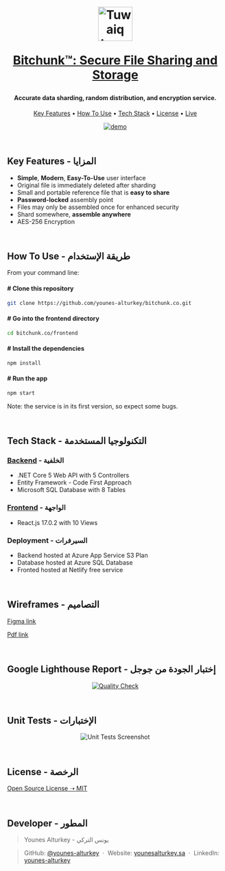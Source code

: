 <h1 align="center">
  <br>
<a href="https://bitchunk.co/" target="_blank"><img src="https://raw.githubusercontent.com/YounesAlturkey/bitchunk/main/frontend/public/logo.png" alt="Tuwaiq Logo" width="80"/></a>
  <br>

<a href="https://bitchunk.co/" target="_blank">Bitchunk™: Secure File Sharing and Storage</a>

</h1>
<h4 align="center">Accurate data sharding, random distribution, and encryption service.</h4>

<p align="center">
  <a href="#key-features">Key Features</a> •
  <a href="#how-to-use">How To Use</a> •
  <a href="#tech-stack">Tech Stack</a> •
  <a href="#license">License</a> •
  <a href="https://bitchunk.co/">Live</a>
</p>

<p align="center">
  <a href="https://bitchunk.co/" target="_blank"><img src="https://raw.githubusercontent.com/YounesAlturkey/bitchunk/main/frontend/src/assets/img/demo.gif" alt="demo"/></a>
</p>

<br/>

<div id="key-features">

## Key Features - المزايا

- **Simple**, **Modern**, **Easy-To-Use** user interface
- Original file is immediately deleted after sharding
- Small and portable reference file that is **easy to share**
- **Password-locked** assembly point
- Files may only be assembled once for enhanced security
- Shard somewhere, **assemble anywhere**
- AES-256 Encryption

</div>
<br/>

<div id="how-to-use">

## How To Use - طريقة الإستخدام

From your command line:

#### # Clone this repository
  ```bash
  git clone https://github.com/younes-alturkey/bitchunk.co.git
  ```

#### # Go into the frontend directory
  ```bash
  cd bitchunk.co/frontend
  ```
#### # Install the dependencies
  ```bash
  npm install
  ```
#### # Run the app
  ```bash
  npm start
  ```

Note: the service is in its first version, so expect some bugs.

</div>

<br/>

<div id="tech-stack">

## Tech Stack - التكنولوجيا المستخدمة

### <a href="https://bitchunk-api.azurewebsites.net/swagger/index.html" target="_blank">Backend</a> - الخلفية

- .NET Core 5 Web API with 5 Controllers
- Entity Framework - Code First Approach
- Microsoft SQL Database with 8 Tables

### <a href="https://bitchunk.co/" target="_blank">Frontend</a> - الواجهة

- React.js 17.0.2 with 10 Views

### Deployment - السيرفرات

- Backend hosted at Azure App Service S3 Plan
- Database hosted at Azure SQL Database
- Fronted hosted at Netlify free service

</div>

<br/>

## Wireframes - التصاميم

<a href="https://www.figma.com/file/VsHGJZBJGujmnWRzuCRM9G/Bitchunk-Web-App?node-id=0%3A1" target="_blank">Figma link</a>

<a href="https://github.com/YounesAlturkey/bitchunk/blob/main/frontend/bitchunk-wireframes.pdf" target="_blank">Pdf link</a>

<br/>

## Google Lighthouse Report - إختبار الجودة من جوجل

<p align="center">
<a href="https://googlechrome.github.io/lighthouse/viewer/?psiurl=https%3A%2F%2Fbitchunk.co"><img src="https://raw.githubusercontent.com/YounesAlturkey/bitchunk.co/main/frontend/src/assets/img/lighthouse-report.png" alt="Quality Check"/></a>
</p>

<br/>

## Unit Tests - الإختبارات

<p align="center">
<img src="https://raw.githubusercontent.com/YounesAlturkey/bitchunk/main/backend-tests/tests-results.png" alt="Unit Tests Screenshot"/>
</p>

<div id="license">

<br/>

## License - الرخصة

[Open Source License ➝ MIT](https://github.com/YounesAlturkey/bitchunk.co/blob/main/LICENSE.md)

</div>

<br/>

## Developer - المطور

> Younes Alturkey - يونس التركي

> GitHub: [@younes-alturkey](https://github.com/younes-alturkey) &nbsp;&middot;&nbsp;
> Website: [younesalturkey.sa](https://younesalturkey.sa) &nbsp;&middot;&nbsp;
> LinkedIn: [younes-alturkey](https://www.linkedin.com/in/younes-alturkey/)

</div>
